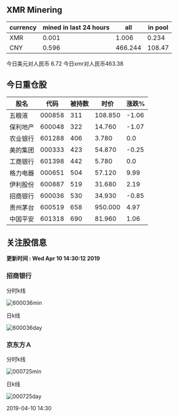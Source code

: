 ## XMR Minering

|currency|mined in last 24 hours|all|in pool|
|---|---|---|---|
|XMR|0.001|1.006|0.234|
|CNY|0.596|466.244|108.47|

今日美元对人民币 6.72	今日xmr对人民币463.38


## 今日重仓股 

|股名|代码|被持数|时价|涨跌%|
|---|---|---|---|---|
|五粮液|000858|311|108.850|-1.06|
|保利地产|600048|322|14.760|-1.07|
|农业银行|601288|406|3.780|0.0|
|美的集团|000333|423|54.870|-0.25|
|工商银行|601398|442|5.780|0.0|
|格力电器|000651|504|57.120|9.99|
|伊利股份|600887|519|31.680|2.19|
|招商银行|600036|530|34.930|-0.85|
|贵州茅台|600519|658|950.000|4.97|
|中国平安|601318|690|81.960|1.06|

## 关注股信息
**更新时间 : Wed Apr 10 14:30:12 2019**
### 招商银行 
分时k线

![600036min](http://image.sinajs.cn/newchart/min/n/sh600036.gif)

日k线

![600036day](http://image.sinajs.cn/newchart/daily/n/sh600036.gif)

### 京东方Ａ 
分时k线

![000725min](http://image.sinajs.cn/newchart/min/n/sz000725.gif)

日k线

![000725day](http://image.sinajs.cn/newchart/daily/n/sz000725.gif)

2019-04-10 14:30